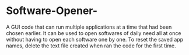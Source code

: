 # Software-Opener-
A GUI code that can run multiple applications at a time that had been chosen earlier. It can be used to open softwares of daily need all at once without having to open each software one by one. To reset the saved app names, delete the text file created when ran the code for the first time. 
